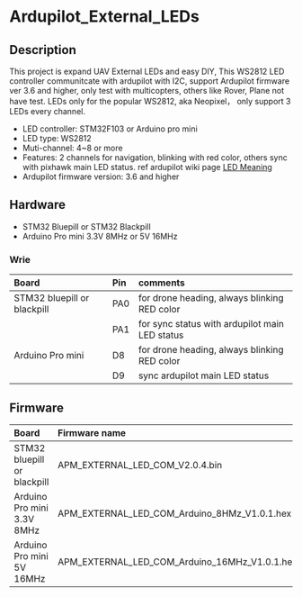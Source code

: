 # Ardupilot_External_LEDs

## Description

This project is expand UAV External LEDs and easy DIY, This WS2812 LED controller communitcate with ardupilot with I2C, support Ardupilot firmware ver 3.6 and higher, only test with multicopters, others like Rover, Plane not have test. LEDs only for the popular WS2812, aka Neopixel， only support 3 LEDs every channel.

* LED controller: STM32F103 or Arduino pro mini
* LED type: WS2812
* Muti-channel: 4~8 or more
* Features: 2 channels for navigation, blinking with red color, others sync with pixhawk main LED status. ref ardupilot wiki page [LED Meaning](https://ardupilot.org/copter/docs/common-leds-pixhawk.html)
* Ardupilot firmware version: 3.6 and higher


## Hardware

* STM32 Bluepill or STM32 Blackpill
* Arduino Pro mini 3.3V 8MHz or 5V 16MHz

### Wrie

| Board  | Pin | comments    |
|:-------|:---|:-----------|
| STM32 bluepill or blackpill  | PA0 | for drone heading, always blinking RED color   | 
|  | PA1  | for sync status with ardupilot main LED status      |
| Arduino Pro mini  | D8   | for drone heading, always blinking RED color |
|		|  D9 | sync ardupilot main LED status	|	


## Firmware
| Board | Firmware name|
|:----|:-----|
| STM32 bluepill or blackpill |  APM_EXTERNAL_LED_COM_V2.0.4.bin |
| Arduino Pro mini 3.3V 8MHz | APM_EXTERNAL_LED_COM_Arduino_8HMz_V1.0.1.hex |
| Arduino Pro mini 5V 16MHz | APM_EXTERNAL_LED_COM_Arduino_16MHz_V1.0.1.hex |
